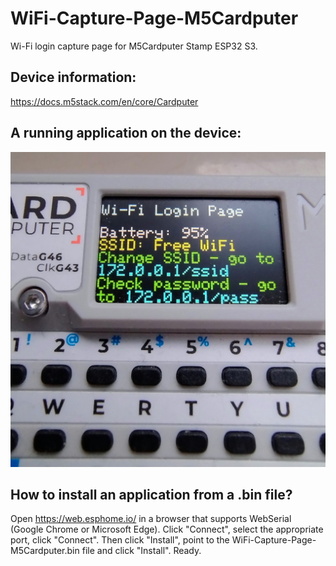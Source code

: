 # WiFi-Capture-Page-M5Cardputer
Wi-Fi login capture page for M5Cardputer Stamp ESP32 S3.

## Device information:

https://docs.m5stack.com/en/core/Cardputer

## A running application on the device:

![fot1](https://raw.githubusercontent.com/ZrutrA/WiFi-Capture-Page-M5Cardputer/main/WiFi-Capture-Page-M5Cardputer.jpg)


## How to install an application from a .bin file?

Open https://web.esphome.io/ in a browser that supports WebSerial (Google Chrome or Microsoft Edge). Click "Connect", select the appropriate port, click "Connect". Then click "Install", point to the WiFi-Capture-Page-M5Cardputer.bin file and click "Install". Ready.
